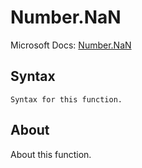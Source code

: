 # Number.NaN

Microsoft Docs: [Number.NaN](https://docs.microsoft.com/en-us/powerquery-m/number-nan)

## Syntax

```
Syntax for this function.
```

## About

About this function.

